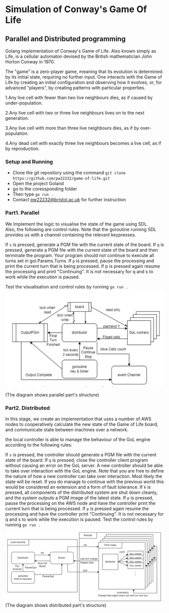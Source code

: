 # Simulation of Conway's Game Of Life 
## Parallel and Distributed programming
Golang implementation of Conway's Game of Life. Also known simply as Life, is a cellular automaton devised by the British mathematician John Horton Conway in 1970.

The "game" is a zero-player game, meaning that its evolution is determined by its initial state, requiring no further input. One interacts with the Game of Life by creating an initial configuration and observing how it evolves, or, for advanced "players", by creating patterns with particular properties.

1.Any live cell with fewer than two live neighbours dies, as if caused by under-population.

2.Any live cell with two or three live neighbours lives on to the next generation.

3.Any live cell with more than three live neighbours dies, as if by over-population.

4.Any dead cell with exactly three live neighbours becomes a live cell, as if by reproduction.
  
### Setup and Running
   
- Clone the git repository using the command `git clone https://github.com/pw22232/game-of-life.git`
- Open the project Goland
- go to the coressponding folder
- Then type `go run .`
- Contact pw22232@bristol.ac.uk for further instruction 

### Part1. Parallel

We Implement the logic to visualise the state of the game using SDL.  
Also, the following are control rules. Note that the goroutine running SDL provides us with a channel containing the relevant keypresses.

If `s` is pressed, generate a PGM file with the current state of the board.
If `q` is pressed, generate a PGM file with the current state of the board and then terminate the program. Your program should not continue to execute all turns set in gol.Params.Turns.
If `p` is pressed, pause the processing and print the current turn that is being processed. If p is pressed again resume the processing and print "Continuing". It is not necessary for q and s to work while the execution is paused.

Test the visualisation and control rules by running `go run .`
![parallel structure](docs/ParallelStructure.png)
  
  (The diagram shows parallel part's structure)


  

### Part2. Distributed

In this stage, we create an implementation that uses a number of AWS nodes to cooperatively calculate the new state of the Game of Life board, and communicate state between machines over a network. 

the local controller is able to manage the behaviour of the GoL engine according to the following rules:

If `s` is pressed, the controller should generate a PGM file with the current state of the board.
If `q` is pressed, close the controller client program without causing an error on the GoL server. A new controller should be able to take over interaction with the GoL engine. Note that you are free to define the nature of how a new controller can take over interaction. Most likely the state will be reset. If you do manage to continue with the previous world this would be considered an extension and a form of fault tolerance.
If `k` is pressed, all components of the distributed system are shut down cleanly, and the system outputs a PGM image of the latest state.
If `p` is pressed, pause the processing on the AWS node and have the controller print the current turn that is being processed. If `p` is pressed again resume the processing and have the controller print "Continuing". It is not necessary for q and s to work while the execution is paused.
Test the control rules by running `go run .`

![distributed structure](docs/DistributedStructure.png)
(The diagram shows distributed part's structure)
